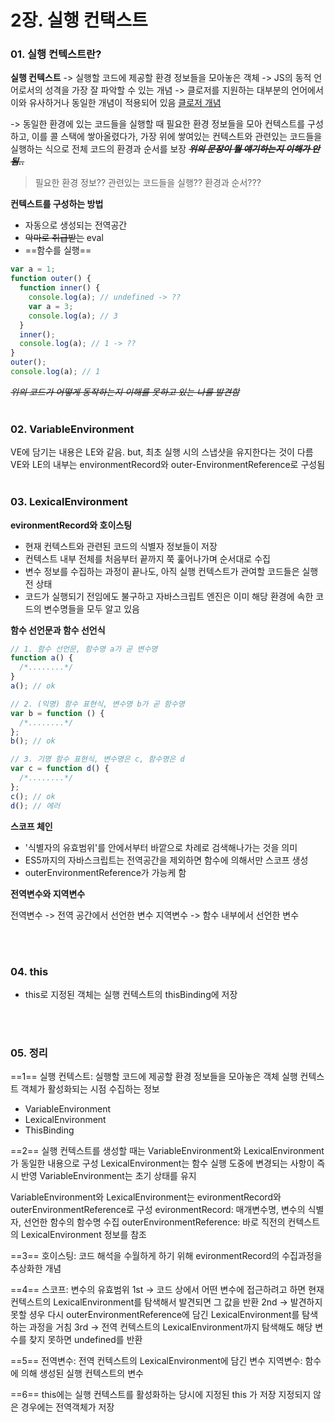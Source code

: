 # 2장. 실행 컨택스트

### 01. 실행 컨텍스트란?

**실행 컨텍스트**
-> 실행할 코드에 제공할 환경 정보들을 모아놓은 객체
-> JS의 동적 언어로서의 성격을 가장 잘 파악할 수 있는 개념
-> 클로저를 지원하는 대부분의 언어에서 이와 유사하거나 동일한 개념이 적용되어 있음
[클로저 개념](https://developer.mozilla.org/ko/docs/Web/JavaScript/Closures)

-> 동일한 환경에 있는 코드들을 실행할 때 필요한 환경 정보들을 모아 컨텍스트를 구성하고, 이를 콜 스택에 쌓아올렸다가, 가장 위에 쌓여있는 컨텍스트와 관련있는 코드들을 실행하는 식으로 전체 코드의 환경과 순서를 보장
~~**_위의 문장이 뭘 얘기하는지 이해가 안됨.._**~~

> 필요한 환경 정보?? 관련있는 코드들을 실행?? 환경과 순서???

**컨텍스트를 구성하는 방법**

- 자동으로 생성되는 전역공간
- ~~악마로 취급받는~~ eval
- ==함수를 실행==

```jsx
var a = 1;
function outer() {
  function inner() {
    console.log(a); // undefined -> ??
    var a = 3;
    console.log(a); // 3
  }
  inner();
  console.log(a); // 1 -> ??
}
outer();
console.log(a); // 1
```

~~_위의 코드가 어떻게 동작하는지 이해를 못하고 있는 나를 발견함_~~
<br><br>

### 02. VariableEnvironment

VE에 담기는 내용은 LE와 같음. but, 최초 실행 시의 스냅샷을 유지한다는 것이 다름
VE와 LE의 내부는 environmentRecord와 outer-EnvironmentReference로 구성됨
<br><br>

### 03. LexicalEnvironment

**evironmentRecord와 호이스팅**

- 현재 컨텍스트와 관련된 코드의 식별자 정보들이 저장
- 컨텍스트 내부 전체를 처음부터 끝까지 쭉 훑어나가며 순서대로 수집
- 변수 정보를 수집하는 과정이 끝나도, 아직 실행 컨텍스트가 관여할 코드들은 실행 전 상태
- 코드가 실행되기 전임에도 불구하고 자바스크립트 엔진은 이미 해당 환경에 속한 코드의 변수명들을 모두 알고 있음

**함수 선언문과 함수 선언식**

```js
// 1. 함수 선언문, 함수명 a가 곧 변수명
function a() {
  /*........*/
}
a(); // ok

// 2. (익명) 함수 표현식, 변수명 b가 곧 함수명
var b = function () {
  /*........*/
};
b(); // ok

// 3. 기명 함수 표현식, 변수명은 c, 함수명은 d
var c = function d() {
  /*........*/
};
c(); // ok
d(); // 에러
```

**스코프 체인**

- '식별자의 유효범위'를 안에서부터 바깥으로 차례로 검색해나가는 것을 의미
- ES5까지의 자바스크립트는 전역공간을 제외하면 함수에 의해서만 스코프 생성
- outerEnvironmentReference가 가능케 함

**전역변수와 지역변수**

전역변수
-> 전역 공간에서 선언한 변수
지역변수
-> 함수 내부에서 선언한 변수

<br><br>

### 04. this

- this로 지정된 객체는 실행 컨텍스트의 thisBinding에 저장

<br><br>

### 05. 정리

==1==
실행 컨텍스트: 실행할 코드에 제공할 환경 정보들을 모아놓은 객체
실행 컨텍스트 객체가 활성화되는 시점 수집하는 정보

- VariableEnvironment
- LexicalEnvironment
- ThisBinding

==2==
실행 컨텍스트를 생성할 때는 VariableEnvironment와 LexicalEnvironment가 동일한 내용으로 구성
LexicalEnvironment는 함수 실행 도중에 변경되는 사항이 즉시 반영
VariableEnvironment는 초기 상태를 유지

VariableEnvironment와 LexicalEnvironment는 evironmentRecord와 outerEnvironmentReference로 구성
evironmentRecord: 매개변수명, 변수의 식별자, 선언한 함수의 함수명 수집
outerEnvironmentReference: 바로 직전의 컨텍스트의 LexicalEnvironment 정보를 참조

==3==
호이스팅: 코드 해석을 수월하게 하기 위해 evironmentRecord의 수집과정을 추상화한 개념

==4==
스코프: 변수의 유효범위
1st -> 코드 상에서 어떤 변수에 접근하려고 하면 현재 컨텍스트의 LexicalEnvironment를 탐색해서 발견되면 그 값을 반환
2nd -> 발견하지 못할 셩우 다시 outerEnvironmentReference에 담긴 LexicalEnvironment를 탐색하는 과정을 거침
3rd -> 전역 컨텍스트의 LexicalEnvironment까지 탐색해도 해당 변수를 찾지 못하면 undefined를 반환

==5==
전역변수: 전역 컨텍스트의 LexicalEnvironment에 담긴 변수
지역변수: 함수에 의해 생성된 실행 컨텍스트의 변수

==6==
this에는 실행 컨텍스트를 활성화하는 당시에 지정된 this 가 저장
지정되지 않은 경우에는 전역객체가 저장
